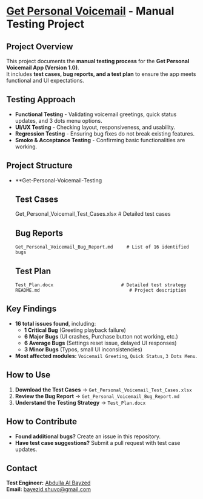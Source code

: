 # [Get Personal Voicemail](https://apkpure.com/voicemail/de.telekom.mds.mbp#google_vignette) - Manual Testing Project

## Project Overview
This project documents the **manual testing process** for the **Get Personal Voicemail App (Version 1.0)**.  
It includes **test cases, bug reports, and a test plan** to ensure the app meets functional and UI expectations.

## Testing Approach
- **Functional Testing** - Validating voicemail greetings, quick status updates, and 3 dots menu options.
- **UI/UX Testing** - Checking layout, responsiveness, and usability.
- **Regression Testing** - Ensuring bug fixes do not break existing features.
- **Smoke & Acceptance Testing** - Confirming basic functionalities are working.

## Project Structure
- **Get-Personal-Voicemail-Testing
   ## Test Cases
     Get_Personal_Voicemail_Test_Cases.xlsx    # Detailed test cases
   ## Bug Reports                    
      Get_Personal_Voicemail_Bug_Report.md     # List of 16 identified bugs
   ## Test Plan                      
      Test_Plan.docx                         # Detailed test strategy
      README.md                                 # Project description

## Key Findings
- **16 total issues found**, including:
  - **1 Critical Bug** (Greeting playback failure)
  - **6 Major Bugs** (UI crashes, Purchase button not working, etc.)
  - **6 Average Bugs** (Settings reset issue, delayed UI responses)
  - **3 Minor Bugs** (Typos, small UI inconsistencies)
- **Most affected modules:** `Voicemail Greeting`, `Quick Status`, `3 Dots Menu`.

## How to Use
1. **Download the Test Cases** → `Get_Personal_Voicemail_Test_Cases.xlsx`
2. **Review the Bug Report** → `Get_Personal_Voicemail_Bug_Report.md`
3. **Understand the Testing Strategy** → `Test_Plan.docx`

## How to Contribute
- **Found additional bugs?** Create an issue in this repository.
- **Have test case suggestions?** Submit a pull request with test case updates.

## Contact
**Test Engineer:** [Abdulla Al Bayzed](https://www.linkedin.com/in/abdulla-al-bayzed-276797191/)  
**Email:** bayezid.shuvo@gmail.com  
